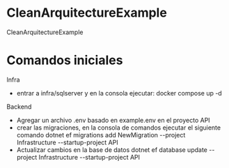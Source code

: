 # CleanArquitectureExample
CleanArquitectureExample


# Comandos iniciales
Infra 
- entrar a infra/sqlserver y en la consola ejecutar:
  docker compose up -d
  
Backend
- Agregar un archivo .env basado en example.env en el proyecto API
- crear las migraciones, en la consola de comandos ejecutar el siguiente comando
  dotnet ef migrations add NewMigration --project Infrastructure --startup-project API
- Actualizar cambios en la base de datos
  dotnet ef database update --project Infrastructure --startup-project API


